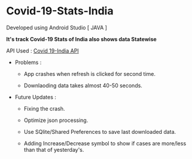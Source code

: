 # Covid-19-Stats-India 

  Developed using Android Studio [ JAVA ]
  
  **It's track Covid-19 Stats of India also shows data Statewise**
  
  API Used : [Covid 19-India API](https://api.covid19india.org/data.json)
  
  * Problems :
  
    * App crashes when refresh is clicked for second time.
  
    * Downlaoding data takes almost 40-50 seconds.
    
  * Future Updates :
    
    * Fixing the crash.
  
    * Optimize json processing.
  
    * Use SQlite/Shared Preferences to save last downloaded data.
    
    * Adding Increase/Decrease symbol to show if cases are more/less than that of yesterday's.
    
  
  
  
  
   
